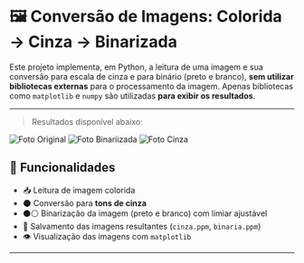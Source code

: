 # 🖼️ Conversão de Imagens: Colorida → Cinza → Binarizada

Este projeto implementa, em Python, a leitura de uma imagem e sua conversão para escala de cinza e para binário (preto e branco), **sem utilizar bibliotecas externas** para o processamento da imagem. Apenas bibliotecas como `matplotlib` e `numpy` são utilizadas **para exibir os resultados**.

---

> Resultados disponível abaixo:

![Foto Original](\imagem.ppm)
![Foto Binariizada ](\binaria.ppm)
![Foto Cinza ](\binaria.ppm)


## 🚀 Funcionalidades

- 📥 Leitura de imagem colorida
- 🌑 Conversão para **tons de cinza**
- ⚫⚪ Binarização da imagem (preto e branco) com limiar ajustável
- 💾 Salvamento das imagens resultantes (`cinza.ppm`, `binaria.ppm`)
- 👁️ Visualização das imagens com `matplotlib`

---